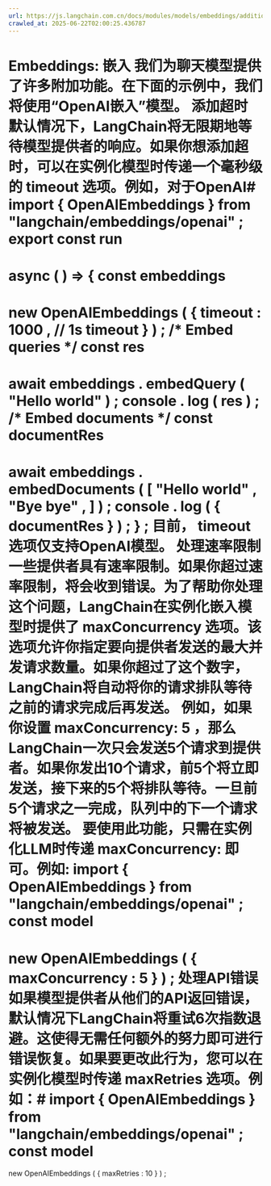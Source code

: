 ```yaml
---
url: https://js.langchain.com.cn/docs/modules/models/embeddings/additional_functionality
crawled_at: 2025-06-22T02:00:25.436787
---
```


Embeddings: 嵌入
我们为聊天模型提供了许多附加功能。在下面的示例中，我们将使用“OpenAI嵌入”模型。
添加超时
​
默认情况下，LangChain将无限期地等待模型提供者的响应。如果你想添加超时，可以在实例化模型时传递一个毫秒级的
timeout
选项。例如，对于OpenAI#
import
{
OpenAIEmbeddings
}
from
"langchain/embeddings/openai"
;
export
const
run
=
async
(
)
=>
{
const
embeddings
=
new
OpenAIEmbeddings
(
{
timeout
:
1000
,
// 1s timeout
}
)
;
/* Embed queries */
const
res
=
await
embeddings
.
embedQuery
(
"Hello world"
)
;
console
.
log
(
res
)
;
/* Embed documents */
const
documentRes
=
await
embeddings
.
embedDocuments
(
[
"Hello world"
,
"Bye bye"
,
]
)
;
console
.
log
(
{
documentRes
}
)
;
}
;
目前，
timeout
选项仅支持OpenAI模型。
处理速率限制
​
一些提供者具有速率限制。如果你超过速率限制，将会收到错误。为了帮助你处理这个问题，LangChain在实例化嵌入模型时提供了
maxConcurrency
选项。该选项允许你指定要向提供者发送的最大并发请求数量。如果你超过了这个数字，LangChain将自动将你的请求排队等待之前的请求完成后再发送。
例如，如果你设置
maxConcurrency: 5
，那么LangChain一次只会发送5个请求到提供者。如果你发出10个请求，前5个将立即发送，接下来的5个将排队等待。一旦前5个请求之一完成，队列中的下一个请求将被发送。
要使用此功能，只需在实例化LLM时传递
maxConcurrency: <number>
即可。例如:
import
{
OpenAIEmbeddings
}
from
"langchain/embeddings/openai"
;
const
model
=
new
OpenAIEmbeddings
(
{
maxConcurrency
:
5
}
)
;
处理API错误
​
如果模型提供者从他们的API返回错误，默认情况下LangChain将重试6次指数退避。这使得无需任何额外的努力即可进行错误恢复。如果要更改此行为，您可以在实例化模型时传递
maxRetries
选项。例如：#
import
{
OpenAIEmbeddings
}
from
"langchain/embeddings/openai"
;
const
model
=
new
OpenAIEmbeddings
(
{
maxRetries
:
10
}
)
;